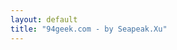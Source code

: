 ```yaml
---
layout: default
title: "94geek.com - by Seapeak.Xu"
---
```

<ul id="cate" class="list-unstyled">
</ul>
<script src="/js/purl.js">
</script>
<script type="text/javascript">
var dataStr = '{ {% for cat in site.categories %}{% if cat[0] != site.categories.first[0] %},{% endif %}"{{ cat[0] }}":[{% for post in cat[1] %}{% if post != cat[1].first %},{% endif %}{"url":"{{post.url}}", "title":"{{post.title}}", "date":"{{post.date | date:"%d/%m/%Y"}}"}{% endfor %}]{% endfor %} }',
    data = JSON.parse(dataStr);
    curTag = purl().param('show');
    as = data[curTag];
    var t = "";
    for( i = 0; i < as.length; i ++){
        a = as[i];
       t +=  "<li><h4><span>" 
           + a.date + '</span> &raquo; <a href="' + a.url + '">'+ a.title
           + '</a></h4></li>';
    }
    $("#cate").html(t);
</script>

